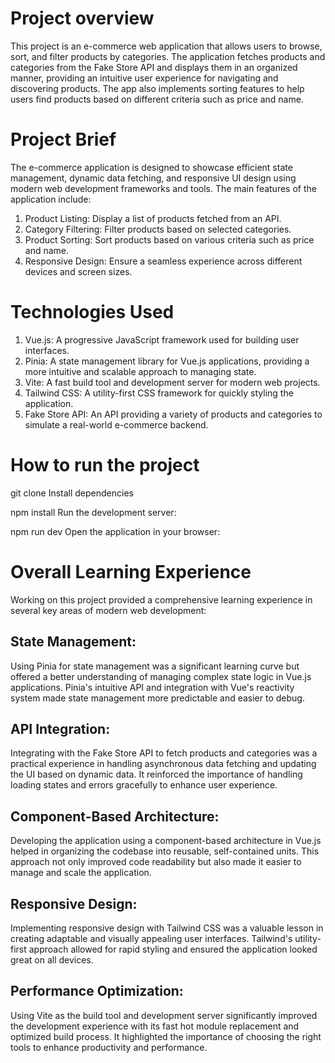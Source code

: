# Project overview

This project is an e-commerce web application that allows users to browse, sort, and filter products by categories. The application fetches products and categories from the Fake Store API and displays them in an organized manner, providing an intuitive user experience for navigating and discovering products. The app also implements sorting features to help users find products based on different criteria such as price and name.

# Project Brief

The e-commerce application is designed to showcase efficient state management, dynamic data fetching, and responsive UI design using modern web development frameworks and tools. The main features of the application include:

1. Product Listing: Display a list of products fetched from an API.
2. Category Filtering: Filter products based on selected categories.
3. Product Sorting: Sort products based on various criteria such as price and name.
4. Responsive Design: Ensure a seamless experience across different devices and screen sizes.

# Technologies Used

1. Vue.js: A progressive JavaScript framework used for building user interfaces.
2. Pinia: A state management library for Vue.js applications, providing a more intuitive and scalable approach to managing state.
3. Vite: A fast build tool and development server for modern web projects.
4. Tailwind CSS: A utility-first CSS framework for quickly styling the application.
4. Fake Store API: An API providing a variety of products and categories to simulate a real-world e-commerce backend.

# How to run the project

git clone 
Install dependencies

npm install
Run the development server:

npm run dev
Open the application in your browser:

# Overall Learning Experience

Working on this project provided a comprehensive learning experience in several key areas of modern web development:

## State Management: 
Using Pinia for state management was a significant learning curve but offered a better understanding of managing complex state logic in Vue.js applications. Pinia's intuitive API and integration with Vue's reactivity system made state management more predictable and easier to debug.

## API Integration:
Integrating with the Fake Store API to fetch products and categories was a practical experience in handling asynchronous data fetching and updating the UI based on dynamic data. It reinforced the importance of handling loading states and errors gracefully to enhance user experience.

## Component-Based Architecture:
Developing the application using a component-based architecture in Vue.js helped in organizing the codebase into reusable, self-contained units. This approach not only improved code readability but also made it easier to manage and scale the application.

## Responsive Design: 
Implementing responsive design with Tailwind CSS was a valuable lesson in creating adaptable and visually appealing user interfaces. Tailwind's utility-first approach allowed for rapid styling and ensured the application looked great on all devices.

## Performance Optimization: 
Using Vite as the build tool and development server significantly improved the development experience with its fast hot module replacement and optimized build process. It highlighted the importance of choosing the right tools to enhance productivity and performance.